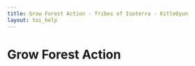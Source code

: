 ```yaml
---
title: Grow Forest Action - Tribes of Isoterra - KitleOyun
layout: toi_help
---
```


<h1 class="h1">Grow Forest Action</h1>
